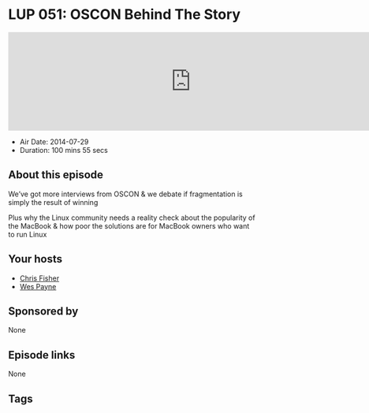# LUP 051: OSCON Behind The Story

<iframe src="https://player.fireside.fm/v2/RUkczH-V+SKa00pEh?theme=dark" width="740" height="200" frameborder="0" scrolling="no"></iframe>

* Air Date: 2014-07-29
* Duration: 100 mins 55 secs

## About this episode

We’ve got more interviews from OSCON & we debate if fragmentation is simply the result of winning

Plus why the Linux community needs a reality check about the popularity of the MacBook & how poor the solutions are for MacBook owners who want to run Linux

## Your hosts
* [Chris Fisher](https://linuxunplugged.com/hosts/chrislas)
* [Wes Payne](https://linuxunplugged.com/hosts/wes)

## Sponsored by

None



## Episode links

None



## Tags

